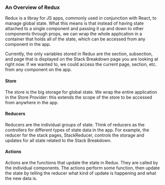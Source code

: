 ### An Overview of Redux

Redux is a libray for JS apps, commonly used in conjunction with React, to manage global state. What this means is that instead of having state attached to a single component and passing it up and down to other components through props, we can wrap the whole application in a container that holds all of the state, which can be accessed from any component in the app.

Currently, the only variables stored in Redux are the section, subsection, and page that is displayed on the Stack Breakdown page you are looking at right now. If we wanted to, we could access the current page, section, etc. from any component on the app.

#### Store

The store is the big storage for global state. We wrap the entire application in the Store Provider: this extends the scope of the store to be accessed from anywhere in the app.

#### Reducers

Reducers are the individual groups of state. Think of reducers as the controllers for different types of state data in the app. For example, the reducer for the stack pages, StackReducer, controls the storage and updates for all state related to the Stack Breakdown.

#### Actions

Actions are the functions that update the state in Redux. They are called by the individual components. The actions perform some function, then update the state by telling the reducer what kind of update is happening and what the new data is.